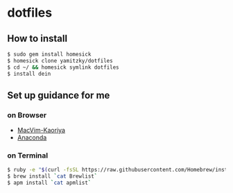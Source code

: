 # dotfiles

## How to install

```sh
$ sudo gem install homesick
$ homesick clone yamitzky/dotfiles
$ cd ~/ && homesick symlink dotfiles
$ install dein
```
## Set up guidance for me

### on Browser

- [MacVim-Kaoriya](https://github.com/splhack/macvim-kaoriya/releases)
- [Anaconda](http://continuum.io/downloads)

### on Terminal

```sh
$ ruby -e "$(curl -fsSL https://raw.githubusercontent.com/Homebrew/install/master/install)"
$ brew install `cat Brewlist`
$ apm install `cat apmlist`
```
